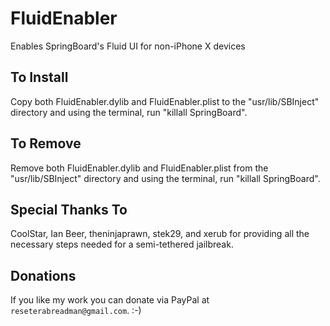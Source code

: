 # FluidEnabler
Enables SpringBoard's Fluid UI for non-iPhone X devices

## To Install
Copy both FluidEnabler.dylib and FluidEnabler.plist to the 
"usr/lib/SBInject" directory and using the terminal, run "killall SpringBoard".

## To Remove 
Remove both FluidEnabler.dylib and FluidEnabler.plist from the
"usr/lib/SBInject" directory and using the terminal, run "killall SpringBoard".

## Special Thanks To
CoolStar, Ian Beer, theninjaprawn, stek29, and xerub for providing
all the necessary steps needed for a semi-tethered jailbreak.

## Donations
If you like my work you can donate via PayPal at ```reseterabreadman@gmail.com```. :-)
